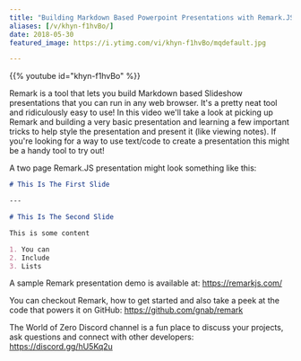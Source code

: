 ```yaml
---
title: "Building Markdown Based Powerpoint Presentations with Remark.JS"
aliases: [/v/khyn-f1hvBo/]
date: 2018-05-30
featured_image: https://i.ytimg.com/vi/khyn-f1hvBo/mqdefault.jpg

---
```


{{% youtube id="khyn-f1hvBo" %}}

Remark is a tool that lets you build Markdown based Slideshow presentations that you can run in any web browser. It's a pretty neat tool and ridiculously easy to use! In this video we'll take a look at picking up Remark and building a very basic presentation and learning a few important tricks to help style the presentation and present it (like viewing notes). If you're looking for a way to use text/code to create a presentation this might be a handy tool to try out!

A two page Remark.JS presentation might look something like this:

```md
# This Is The First Slide

---

# This Is The Second Slide

This is some content

1. You can
2. Include
3. Lists
```

A sample Remark presentation demo is available at: https://remarkjs.com/

You can checkout Remark, how to get started and also take a peek at the code that powers it on GitHub: https://github.com/gnab/remark

The World of Zero Discord channel is a fun place to discuss your projects, ask questions and connect with other developers: https://discord.gg/hU5Kq2u